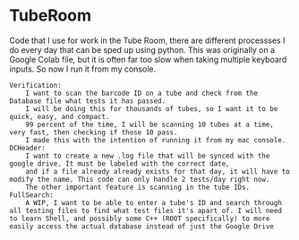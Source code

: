 # TubeRoom

Code that I use for work in the Tube Room, there are different processses I do every day that can be sped up using python. 
This was originally on a Google Colab file, but it is often far too slow when taking multiple keyboard inputs. So now I run it from my console.

    Verification: 
        I want to scan the barcode ID on a tube and check from the Database file what tests it has passed. 
        I will be doing this for thousands of tubes, so I want it to be quick, easy, and compact. 
        99 percent of the time, I will be scanning 10 tubes at a time, very fast, then checking if those 10 pass.
        I made this with the intention of running it from my mac console.
    DCHeader: 
        I want to create a new .log file that will be synced with the google drive. It must be labeled with the correct date, 
        and if a file already already exists for that day, it will have to modify the name. This code can only handle 2 tests/day right now. 
        The other important feature is scanning in the tube IDs. 
    FullSearch:
        A WIP, I want to be able to enter a tube's ID and search through all testing files to find what test files it's apart of. I will need to learn Shell, and possibly some C++ (ROOT specifically) to more easily access the actual database instead of just the Google Drive
